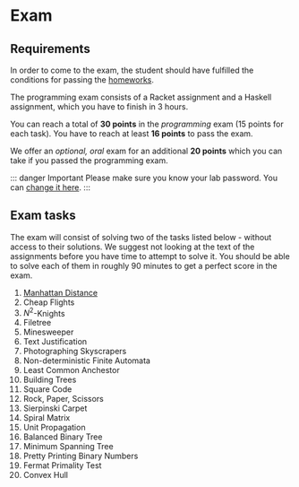 # Exam

## Requirements

In order to come to the exam, the student should have fulfilled the conditions for passing the
[homeworks](/homeworks/#requirements).

The programming exam consists of a Racket assignment and a Haskell assignment, which you have to
finish in 3 hours.

You can reach a total of **30 points** in the *programming* exam (15 points for each task).
You have to reach at least **16 points** to pass the exam.

We offer an *optional, oral* exam for an additional **20 points** which you can take if you passed
the programming exam.

::: danger Important
Please make sure you know your lab password. You can [change it here](https://www.felk.cvut.cz/labpass/).
:::

## Exam tasks

The exam will consist of solving two of the tasks listed below - without access to their solutions. We
suggest not looking at the text of the assignments before you have time to attempt to solve it. You
should be able to solve each of them in roughly 90 minutes to get a perfect score in the exam.

1.  [Manhattan Distance](manhattan-distance/)
2.  Cheap Flights
3.  $N^2$-Knights
4.  Filetree
5.  Minesweeper
6.  Text Justification
7.  Photographing Skyscrapers
8.  Non-deterministic Finite Automata
9.  Least Common Anchestor
10. Building Trees
11. Square Code
12. Rock, Paper, Scissors
13. Sierpinski Carpet
14. Spiral Matrix
15. Unit Propagation
16. Balanced Binary Tree
17. Minimum Spanning Tree
18. Pretty Printing Binary Numbers
19. Fermat Primality Test
20. Convex Hull

